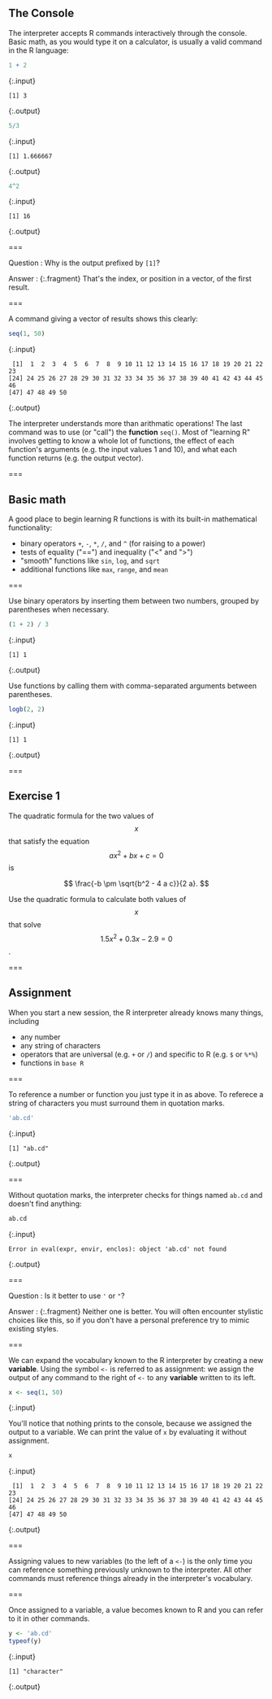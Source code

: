 ---
---

## The Console

The interpreter accepts R commands interactively through the console. Basic math, as you would type it on a calculator, is usually a valid command in the R language:


~~~r
1 + 2
~~~
{:.input}
~~~
[1] 3
~~~
{:.output}


~~~r
5/3
~~~
{:.input}
~~~
[1] 1.666667
~~~
{:.output}


~~~r
4^2
~~~
{:.input}
~~~
[1] 16
~~~
{:.output}

===

Question
: Why is the output prefixed by `[1]`?

Answer
: {:.fragment} That's the index, or position in a vector, of the first result.

===

A command giving a vector of results shows this clearly:


~~~r
seq(1, 50)
~~~
{:.input}
~~~
 [1]  1  2  3  4  5  6  7  8  9 10 11 12 13 14 15 16 17 18 19 20 21 22 23
[24] 24 25 26 27 28 29 30 31 32 33 34 35 36 37 38 39 40 41 42 43 44 45 46
[47] 47 48 49 50
~~~
{:.output}

The interpreter understands more than arithmatic operations!
The last command was to use (or "call") the **function** `seq()`.
Most of "learning R" involves getting to know a whole lot of functions, the effect of each function's  arguments (e.g. the input values 1 and 10), and what each function returns (e.g. the output vector).

===

## Basic math 

A good place to begin learning R functions is with its built-in mathematical functionality:

- binary operators `+`, `-`, `*`, `/`, and `^` (for raising to a power)
- tests of equality ("==") and inequality ("<" and ">")
- "smooth" functions like `sin`, `log`, and `sqrt`
- additional functions like `max`, `range`, and `mean`

===

Use binary operators by inserting them between two numbers, grouped by parentheses when necessary.


~~~r
(1 + 2) / 3
~~~
{:.input}
~~~
[1] 1
~~~
{:.output}

Use functions by calling them with comma-separated arguments between parentheses.


~~~r
logb(2, 2)
~~~
{:.input}
~~~
[1] 1
~~~
{:.output}

===

## Exercise 1

The quadratic formula for the two values of $$x$$ that satisfy the equation $$a x^2 + b x + c = 0$$ is

$$
\frac{-b \pm \sqrt{b^2 - 4 a c}}{2 a}.
$$

Use the quadratic formula to calculate both values of $$x$$ that solve $$1.5 x^2 + 0.3 x - 2.9 = 0$$.

===

## Assignment

When you start a new session, the R interpreter already knows many things, including

- any number
- any string of characters
- operators that are universal (e.g. `+` or `/`) and specific to R (e.g. `$` or `%*%`)
- functions in `base R`

===

To reference a number or function you just type it in as above.
To referece a string of characters you must surround them in quotation marks.


~~~r
'ab.cd'
~~~
{:.input}
~~~
[1] "ab.cd"
~~~
{:.output}

===

Without quotation marks, the interpreter checks for things named `ab.cd` and doesn't find anything:


~~~r
ab.cd
~~~
{:.input}
~~~
Error in eval(expr, envir, enclos): object 'ab.cd' not found
~~~
{:.output}

===

Question
: Is it better to use `'` or `"`?

Answer
: {:.fragment} Neither one is better. You will often encounter stylistic choices like this, so if you don't have a personal preference try to mimic existing styles.

===

We can expand the vocabulary known to the R interpreter by creating a new **variable**.
Using the symbol `<-` is referred to as assignment: we assign the output of any command to the right of `<-` to any **variable** written to its left.


~~~r
x <- seq(1, 50)
~~~
{:.input}

You'll notice that nothing prints to the console, because we assigned the output to a variable.
We can print the value of `x` by evaluating it without assignment.


~~~r
x
~~~
{:.input}
~~~
 [1]  1  2  3  4  5  6  7  8  9 10 11 12 13 14 15 16 17 18 19 20 21 22 23
[24] 24 25 26 27 28 29 30 31 32 33 34 35 36 37 38 39 40 41 42 43 44 45 46
[47] 47 48 49 50
~~~
{:.output}

===

Assigning values to new variables (to the left of a `<-`) is the only time you can reference something previously unknown to the interpreter.
All other commands must reference things already in the interpreter's vocabulary.

===

Once assigned to a variable, a value becomes known to R and you can refer to it in other commands.


~~~r
y <- 'ab.cd'
typeof(y)
~~~
{:.input}
~~~
[1] "character"
~~~
{:.output}
